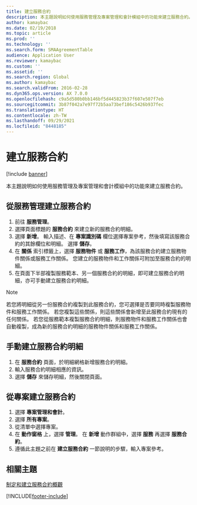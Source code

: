 ```yaml
---
title: 建立服務合約
description: 本主題說明如何使用服務管理及專案管理和會計模組中的功能來建立服務合約。
author: kamaybac
ms.date: 02/19/2018
ms.topic: article
ms.prod: ''
ms.technology: ''
ms.search.form: SMAAgreementTable
audience: Application User
ms.reviewer: kamaybac
ms.custom: ''
ms.assetid: ''
ms.search.region: Global
ms.author: kamaybac
ms.search.validFrom: 2016-02-28
ms.dyn365.ops.version: AX 7.0.0
ms.openlocfilehash: c9a5d580b0bb146bf5d445823b37f607e507f7eb
ms.sourcegitcommit: 3b87f042a7e97f72b5aa73bef186c5426b937fec
ms.translationtype: HT
ms.contentlocale: zh-TW
ms.lasthandoff: 09/29/2021
ms.locfileid: "8448185"
---
```

# <a name="create-service-agreements"></a>建立服務合約

[!include [banner](../includes/banner.md)]

本主題說明如何使用服務管理及專案管理和會計模組中的功能來建立服務合約。

## <a name="create-a-service-agreement-from-service-management"></a>從服務管理建立服務合約

1. 前往 **服務管理**。
2. 選擇頁面標題的 **服務合約** 來建立新的服務合約明細。 
3. 選擇 **新增**。 輸入描述、在 **專案識別碼** 欄位選擇專案參考，然後填寫該服務合約的其餘欄位和明細。 選擇 **儲存**。
4. 在 **關係** 索引標籤上，選擇 **服務物件** 或 **服務工作**，為該服務合約建立服務物件關係或服務工作關係。 您建立的服務物件和工作關係可附加至服務合約的明細。
5. 在頁面下半部複製服務範本、另一個服務合約的明細，即可建立服務合約明細，亦可手動建立服務合約明細。

> [!NOTE]
> 若您將明細從另一份服務合約複製到此服務合約，您可選擇是否要同時複製服務物件和服務工作關係。 若您複製這些關係，則這些關係會新增至此服務合約現有的任何關係。 若您從服務範本複製服務合約明細，則服務物件和服務工作關係也會自動複製，成為新的服務合約明細的服務物件關係和服務工作關係。

## <a name="create-service-agreement-lines-manually"></a>手動建立服務合約明細

1. 在 **服務合約** 頁面，於明細網格新增服務合約明細。 
2. 輸入服務合約明細相應的資訊。 
3. 選擇 **儲存** 來儲存明細，然後關閉頁面。

## <a name="create-a-service-agreement-from-project"></a>從專案建立服務合約

1. 選擇 **專案管理和會計**。
2. 選擇 **所有專案**。
3. 從清單中選擇專案。
4. 在 **動作窗格** 上，選擇 **管理**。 在 **新增** 動作群組中，選擇 **服務** 再選擇 **服務合約**。
5. 遵循此主題之前在 **建立服務合約** 一節說明的步驟，輸入專案參考。


## <a name="related-topics"></a>相關主題

[制定和建立服務合約概觀](service-agreements.md)




[!INCLUDE[footer-include](../../includes/footer-banner.md)]